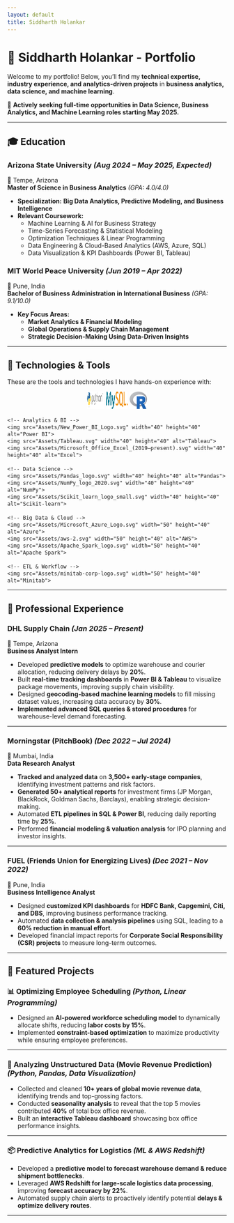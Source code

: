 ```yaml
---
layout: default
title: Siddharth Holankar
---
```


# 🌟 Siddharth Holankar - Portfolio

Welcome to my portfolio! Below, you’ll find my **technical expertise, industry experience, and analytics-driven projects** in **business analytics, data science, and machine learning**.  

📌 **Actively seeking full-time opportunities in Data Science, Business Analytics, and Machine Learning roles starting May 2025.**  

---

## 🎓 Education

### **Arizona State University** *(Aug 2024 – May 2025, Expected)*  
📍 Tempe, Arizona  
**Master of Science in Business Analytics** *(GPA: 4.0/4.0)*  
- **Specialization:** **Big Data Analytics, Predictive Modeling, and Business Intelligence**  
- **Relevant Coursework:**
  - Machine Learning & AI for Business Strategy  
  - Time-Series Forecasting & Statistical Modeling  
  - Optimization Techniques & Linear Programming  
  - Data Engineering & Cloud-Based Analytics (AWS, Azure, SQL)  
  - Data Visualization & KPI Dashboards (Power BI, Tableau)  

### **MIT World Peace University** *(Jun 2019 – Apr 2022)*  
📍 Pune, India  
**Bachelor of Business Administration in International Business** *(GPA: 9.1/10.0)*  
- **Key Focus Areas:**  
  - **Market Analytics & Financial Modeling**  
  - **Global Operations & Supply Chain Management**  
  - **Strategic Decision-Making Using Data-Driven Insights**  

---


## 🚀 Technologies & Tools

These are the tools and technologies I have hands-on experience with:

<p align="center">
    <!-- Programming -->
    <img src="Assets/python-logo-generic.svg" width="40" height="40" alt="Python">
    <img src="Assets/MySQL_textlogo.svg" width="50" height="40" alt="SQL">
    <img src="Assets/R_logo.svg" width="40" height="40" alt="R">

    <!-- Analytics & BI -->
    <img src="Assets/New_Power_BI_Logo.svg" width="40" height="40" alt="Power BI">
    <img src="Assets/Tableau.svg" width="40" height="40" alt="Tableau">
    <img src="Assets/Microsoft_Office_Excel_(2019–present).svg" width="40" height="40" alt="Excel">

    <!-- Data Science -->
    <img src="Assets/Pandas_logo.svg" width="40" height="40" alt="Pandas">
    <img src="Assets/NumPy_logo_2020.svg" width="40" height="40" alt="NumPy">
    <img src="Assets/Scikit_learn_logo_small.svg" width="40" height="40" alt="Scikit-learn">

    <!-- Big Data & Cloud -->
    <img src="Assets/Microsoft_Azure_Logo.svg" width="50" height="40" alt="Azure">
    <img src="Assets/aws-2.svg" width="50" height="40" alt="AWS">
    <img src="Assets/Apache_Spark_logo.svg" width="50" height="40" alt="Apache Spark">

    <!-- ETL & Workflow -->
    <img src="Assets/minitab-corp-logo.svg" width="50" height="40" alt="Minitab">
</p>

---

## 💼 Professional Experience

### **DHL Supply Chain** *(Jan 2025 – Present)*  
📍 Tempe, Arizona  
**Business Analyst Intern**  
- Developed **predictive models** to optimize warehouse and courier allocation, reducing delivery delays by **20%**.  
- Built **real-time tracking dashboards** in **Power BI & Tableau** to visualize package movements, improving supply chain visibility.  
- Designed **geocoding-based machine learning models** to fill missing dataset values, increasing data accuracy by **30%**.  
- **Implemented advanced SQL queries & stored procedures** for warehouse-level demand forecasting.  

---

### **Morningstar (PitchBook)** *(Dec 2022 – Jul 2024)*  
📍 Mumbai, India  
**Data Research Analyst**  
- **Tracked and analyzed data** on **3,500+ early-stage companies**, identifying investment patterns and risk factors.  
- **Generated 50+ analytical reports** for investment firms (JP Morgan, BlackRock, Goldman Sachs, Barclays), enabling strategic decision-making.  
- Automated **ETL pipelines in SQL & Power BI**, reducing daily reporting time by **25%**.  
- Performed **financial modeling & valuation analysis** for IPO planning and investor insights.  

---

### **FUEL (Friends Union for Energizing Lives)** *(Dec 2021 – Nov 2022)*  
📍 Pune, India  
**Business Intelligence Analyst**  
- Designed **customized KPI dashboards** for **HDFC Bank, Capgemini, Citi, and DBS**, improving business performance tracking.  
- Automated **data collection & analysis pipelines** using SQL, leading to a **60% reduction in manual effort**.  
- Developed financial impact reports for **Corporate Social Responsibility (CSR) projects** to measure long-term outcomes.  

---

## 🚀 Featured Projects

### **📊 Optimizing Employee Scheduling** *(Python, Linear Programming)*
- Designed an **AI-powered workforce scheduling model** to dynamically allocate shifts, reducing **labor costs by 15%**.  
- Implemented **constraint-based optimization** to maximize productivity while ensuring employee preferences.  

---

### **🎥 Analyzing Unstructured Data (Movie Revenue Prediction)** *(Python, Pandas, Data Visualization)*
- Collected and cleaned **10+ years of global movie revenue data**, identifying trends and top-grossing factors.  
- Conducted **seasonality analysis** to reveal that the top 5 movies contributed **40%** of total box office revenue.  
- Built an **interactive Tableau dashboard** showcasing box office performance insights.  

---

### **📦 Predictive Analytics for Logistics** *(ML & AWS Redshift)*
- Developed a **predictive model to forecast warehouse demand & reduce shipment bottlenecks**.  
- Leveraged **AWS Redshift for large-scale logistics data processing**, improving **forecast accuracy by 22%**.  
- Automated supply chain alerts to proactively identify potential **delays & optimize delivery routes**.  

---
